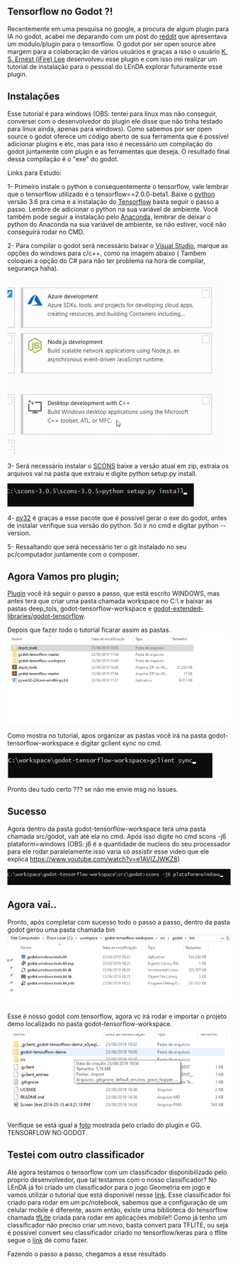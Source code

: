 ## Tensorflow no Godot ?! 

Recentemente em uma pesquisa no google, a procura de algum plugin para IA no godot, acabei me deparando com um post do [reddit](https://www.reddit.com/r/godot/comments/bobm5e/tensorflow_module_for_godot_engine/) que apresentava um modulo/plugin para o tensorflow.
O godot por ser open source abre margem para a colaboração de vários usuários e graças a isso o usuário [K. S. Ernest (iFire) Lee](https://github.com/fire) desenvolveu esse plugin e com isso irei realizar um tutorial de instalação para o pessoal do LEnDA explorar futuramente esse plugin.

## Instalações 

Esse tutorial é para windows (OBS: tentei para linux mas não conseguir, conversei com o desenvolvedor do plugin ele disse que não tinha testado para linux ainda, apenas para windows). Como sabemos por ser open source o godot oferece um código aberto de sua ferramenta que é possível adicionar plugins e etc, mas para isso é necessário um compilação do godot juntamente com plugin e as ferramentas que deseja. O resultado final dessa compilação é o "exe" do godot.

Links para Estudo:

1- Primeiro instale o python e consequentemente o tensorflow, vale lembrar que o tensorflow utilizado é o tensorflow==2.0.0-beta1. Baixe o [python](https://www.python.org/) versão 3.6 pra cima e a instalação do [Tensorflow](https://www.tensorflow.org/install) basta seguir o passo a passo. Lembre de adicionar o python na sua variável de ambiente. Você também pode seguir a instalação pelo [Anaconda](https://github.com/wstroks/tensorflowLenda), lembrar de deixar o python do Anaconda na sua variável de ambiente, se não estiver, você não conseguirá rodar no CMD.

2- Para compilar o godot será necessário baixar o [Visual Studio](https://visualstudio.microsoft.com/pt-br/thank-you-downloading-visual-studio/?sku=Community&rel=16), marque as opções do windows para c/c++, como na imagem abaixo ( Tambem coloquei a opção do C# para não ter problema na hora de compilar, segurança haha).

![Demo](visual.png)

3- Será necessário instalar o [SCONS](https://scons.org/pages/download.html) baixe a versão atual em zip, extraia os arquivos vai na pasta que extraiu e digite python setup.py install. 

![Demo](scons.png)


4- [py32](https://github.com/mhammond/pywin32/releases) é graças a esse pacote que é possivel gerar o exe do godot, antes de instalar verifique sua versão do python. Só ir no cmd e digitar python --version.

5- Ressaltando que será necessário ter o git instalado no seu pc/computador juntamente com o composer.

## Agora Vamos pro plugin;

[Plugin](https://github.com/godot-extended-libraries/godot-tensorflow-workspace) você irá seguir o passo a passo, que está escrito WINDOWS, mas antes terá que criar uma pasta chamada workspace no C:\ e baixar as pastas deep_tols, godot-tensorflow-workspace e [godot-extended-libraries/godot-tensorflow](https://github.com/godot-extended-libraries/godot-tensorflow).

Depois que fazer todo o tutorial ficarar assim as pastas.![Demo](pastas.png)


Como mostra no tutorial, apos organizar as pastas você irá na pasta godot-tensorflow-workspace e digitar gclient sync no cmd.

![Demo](compila.png)


Pronto deu tudo certo ??? se não me envie msg no Issues.

## Sucesso

Agora dentro da pasta godot-tensorflow-workspace terá uma pasta chamada src/godot, vah até ela no cmd.
Após isso digite no cmd scons -j6 plataform=windows (OBS: j6 é a quantidade de nucleos do seu processador para ele rodar paralelamente isso varia só assistir esse video que ele explica https://www.youtube.com/watch?v=e1AVIZJWKZ8) 

![Demo](ai.png)




## Agora vai..

Pronto, após completar com sucesso todo o passo a passo, dentro da pasta godot gerou uma pasta chamada bin
![Demo](fim.png)


Esse é nosso godot com tensorflow, agora vc irá rodar e importar o projeto demo localizado no pasta godot-tensorflow-workspace. 

![Demo](import.png)

Verifique se está igual a [foto](https://github.com/godot-extended-libraries/godot-tensorflow-workspace/) mostrada pelo criado do plugin e GG. TENSORFLOW NO GODOT.




## Testei com outro classificador

Até agora testamos o tensorflow com um classificador disponibilizado pelo proprio desenvolvedor, que tal testamos com o nosso classificador?
No LEnDA já foi criado um classificador para o jogo Geometria em jogo e vamos utilizar o tutorial que está disponivel nesse [link](https://github.com/wstroks/tensorflowLenda). Esse classificador foi criado para rodar em um pc/notebook, sabemos que a configuração de um celular mobile é diferente, assim então, existe uma biblioteca do tensorflow chamada [tfLite](https://www.tensorflow.org/lite/guide)  criada para rodar em aplicações mobile!! Como já tenho um classificador não preciso criar um novo, basta convert para TFLITE, ou seja é possivel convert seu classificador criado no tensorflow/keras para o tflite segue o [link](https://www.tensorflow.org/lite/convert/python_api) de como fazer.

Fazendo o passo a passo, chegamos a esse resultado




